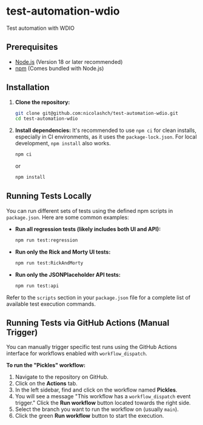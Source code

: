 # test-automation-wdio

Test automation with WDIO

## Prerequisites

- [Node.js](https://nodejs.org/) (Version 18 or later recommended)
- [npm](https://www.npmjs.com/) (Comes bundled with Node.js)

## Installation

1.  **Clone the repository:**

    ```bash
    git clone git@github.com:nicolashch/test-automation-wdio.git
    cd test-automation-wdio
    ```

2.  **Install dependencies:**
    It's recommended to use `npm ci` for clean installs, especially in CI environments, as it uses the `package-lock.json`. For local development, `npm install` also works.
    ```bash
    npm ci
    ```
    or
    ```bash
    npm install
    ```

## Running Tests Locally

You can run different sets of tests using the defined npm scripts in `package.json`. Here are some common examples:

- **Run all regression tests (likely includes both UI and API):**

  ```bash
  npm run test:regression
  ```

- **Run only the Rick and Morty UI tests:**

  ```bash
  npm run test:RickAndMorty
  ```

- **Run only the JSONPlaceholder API tests:**
  ```bash
  npm run test:api
  ```

Refer to the `scripts` section in your `package.json` file for a complete list of available test execution commands.

## Running Tests via GitHub Actions (Manual Trigger)

You can manually trigger specific test runs using the GitHub Actions interface for workflows enabled with `workflow_dispatch`.

**To run the "Pickles" workflow:**

1.  Navigate to the repository on GitHub.
2.  Click on the **Actions** tab.
3.  In the left sidebar, find and click on the workflow named **Pickles**.
4.  You will see a message "This workflow has a `workflow_dispatch` event trigger." Click the **Run workflow** button located towards the right side.
5.  Select the branch you want to run the workflow on (usually `main`).
6.  Click the green **Run workflow** button to start the execution.
